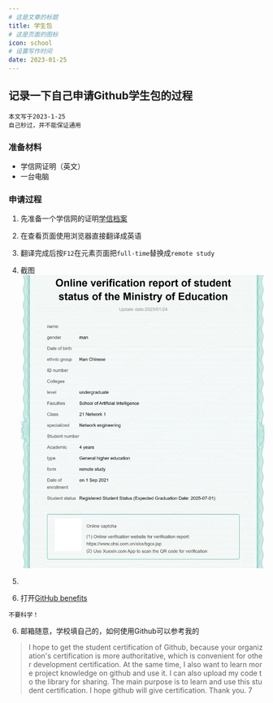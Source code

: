 ```yaml
---
# 这是文章的标题
title: 学生包
# 这是页面的图标
icon: school
# 设置写作时间
date: 2023-01-25
---
```

## 记录一下自己申请Github学生包的过程
````tip
本文写于2023-1-25
自己秒过，并不能保证通用
````
### 准备材料
- 学信网证明（英文）
- 一台电脑
### 申请过程
1. 先准备一个学信网的证明[学信档案 ](https://my.chsi.com.cn/archive/bab/index.action)
2. 在查看页面使用浏览器直接翻译成英语
3. 翻译完成后按`F12`在元素页面把`full-time`替换成`remote study`
4. 截图![示例](./student.jpg "示例")
5. 

5. 打开[GitHub benefits](https://education.github.com/discount_requests/pack_application)
````danger
不要科学！
````
6. 邮箱随意，学校填自己的，如何使用Github可以参考我的
>I hope to get the student certification of Github, because your organization's certification is more authoritative, which is convenient for other development certification. At the same time, I also want to learn more project knowledge on github and use it. I can also upload my code to the library for sharing. The main purpose is to learn and use this student certification. I hope github will give certification. Thank you.
7